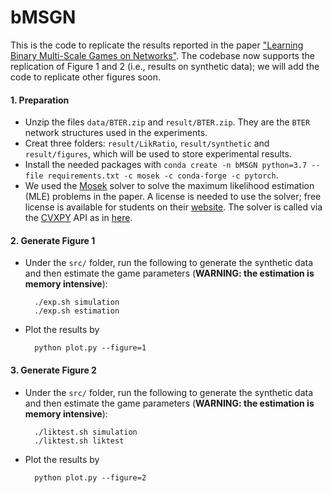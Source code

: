 # bMSGN
This is the code to replicate the results reported in the paper ["Learning Binary Multi-Scale Games on Networks"](https://openreview.net/pdf?id=BGe6r8i9x5).
The codebase now supports the replication of Figure 1 and 2 (i.e., results on synthetic data); we will add the code to replicate other figures soon.

#### 1. Preparation
- Unzip the files ```data/BTER.zip``` and ```result/BTER.zip```. They are the ```BTER``` network structures used in the experiments.
- Creat three folders: ```result/LikRatio```,  ```result/synthetic``` and ```result/figures```, which will be used to store experimental results.
- Install the needed packages with ```conda create -n bMSGN python=3.7 --file requirements.txt -c mosek -c conda-forge -c pytorch```.
- We used the [Mosek](https://www.mosek.com/) solver to solve the maximum likelihood estimation (MLE) problems in the paper. A license is needed to use the solver; free license is available for students on their [website](https://www.mosek.com/products/academic-licenses/). The solver is called via the [CVXPY](https://www.cvxpy.org/) API as in [here](https://github.com/marsplus/bMSGN/blob/27a7c600f0d563122be5ce8b2c5ad723651b8438/src/Models.py#L245). 


#### 2. Generate Figure 1
- Under the ```src/``` folder, run the following to generate the synthetic data and then estimate the game parameters 
  (**WARNING: the estimation is memory intensive**):
  ```
    ./exp.sh simulation
    ./exp.sh estimation
  ```
- Plot the results by
  ```
    python plot.py --figure=1
  ```
  
#### 3. Generate Figure 2
- Under the ```src/``` folder, run the following to generate the synthetic data and then estimate the game parameters 
  (**WARNING: the estimation is memory intensive**):
  ```
    ./liktest.sh simulation
    ./liktest.sh liktest
  ```
 - Plot the results by
   ```
     python plot.py --figure=2
   ```



